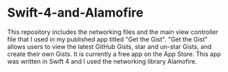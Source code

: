 # Swift-4-and-Alamofire
This repository includes the networking files and the main view controller file that I used in my published app titled "Get the Gist". "Get the Gist" allows users to view the latest GitHub Gists, star and un-star Gists, and create their own Gists. It is currently a free app on the App Store. This app was written in Swift 4 and I used the networking library Alamofire. 
